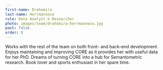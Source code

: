 ```yaml
---
first-name: Drahomira
last-name: Herrmannova
role: Data Analyst & Researcher
photo: images/team/drahomira-herrmannova.jpg
past: false
order: 0
---
```

Works with the rest of the team on both front- and back-end development.
Enjoys maintaining and improving CORE as it provides her with useful data
for her PhD. Dreams of turning CORE into a hub for Semantometric research.
Book lover and sports enthusiast in her spare time.
